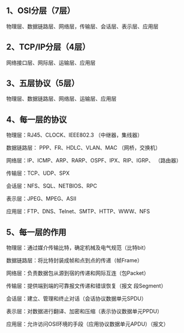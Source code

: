 ## 1、OSI分层（7层）

物理层、数据链路层、网络层，传输层、会话层、表示层、应用层



## 2、TCP/IP分层（4层）

网络接口层、网际层、运输层、应用层



## 3、五层协议（5层）

物理层、数据链路层、网络层、运输层、应用层



## 4、每一层的协议

物理层：RJ45、CLOCK、IEEE802.3 （中继器，集线器）

数据链路层： PPP、FR、HDLC、VLAN、MAC （网桥，交换机）

网络层：IP、ICMP、ARP、RARP、OSPF、IPX、RIP、IGRP、 （路由器）

传输层：TCP、UDP、SPX

会话层：NFS、SQL、NETBIOS、RPC

表示层：JPEG、MPEG、ASII

应用层：FTP、DNS、Telnet、SMTP、HTTP、WWW、NFS



## 5、每一层的作用

物理层：通过媒介传输比特，确定机械及电气规范（比特bit）

数据链路层：将比特封装成帧和点到点的传递（帧Frame）

网络层：负责数据包从源到宿的传递和网际互连（包Packet）

传输层：提供端到端的可靠报文传递和错误恢复（报文 段Segment）

会话层：建立、管理和终止对话（会话协议数据单元SPDU）

表示层：对数据进行翻译、加密和压缩（表示协议数据单元PPDU）

应用层：允许访问OSI环境的手段（应用协议数据单元APDU）（报文）